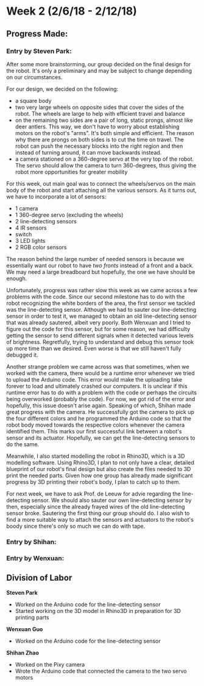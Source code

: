 # Week 2 (2/6/18 - 2/12/18)

## Progress Made:

### Entry by Steven Park:
After some more brainstorming, our group decided on the final design for the robot. It's only a preliminary and may be subject to change depending on our circumstances.

For our design, we decided on the following:
- a square body
- two very large wheels on opposite sides that cover the sides of the robot. The wheels are large to help with efficient travel and balance
- on the remaining two sides are a pair of long, static prongs, almost like deer antlers. This way, we don't have to worry about establishing motors on the robot's "arms". It's both simple and efficient. The reason why there are prongs on both sides is to cut the time on travel. The robot can push the necessary blocks into the right region and then instead of turning around, it can move backwards instead.
- a camera stationed on a 360-degree servo at the very top of the robot. The servo should allow the camera to turn 360-degrees, thus giving the robot more opportunities for greater mobility

For this week, out main goal was to connect the wheels/servos on the main body of the robot and start attaching all the various sensors. 
As it turns out, we have to incorporate a lot of sensors:
- 1 camera
- 1 360-degree servo (excluding the wheels)
- 2 line-detecting sensors
- 4 IR sensors
- switch
- 3 LED lights
- 2 RGB color sensors

The reason behind the large number of needed sensors is because we essentially want our robot to have *two fronts* instead of a front and a back.
We may need a large breadboard but hopefully, the one we have should be enough. 

Unfortunately, progress was rather slow this week as we came across a few problems with the code. Since our second milestone has to do with the robot recognizing the white borders of the area, the first sensor we tackled was the line-detecting sensor.
Although we had to sauter our line-detecting sensor in order to test it, we managed to obtain an old line-detecting sensor that was already sautered, albeit very poorly.
Both Wenxuan and I tried to figure out the code for this sensor, but for some reason, we had difficulty getting the sensor to send different signals when it detected various levels of brightness.
Regretfully, trying to understand and debug this sensor took up more time than we desired. Even worse is that we still haven't fully debugged it.

Another strange problem we came across was that sometimes, when we worked with the camera, there would be a runtime error whenever we tried to upload the Arduino code. This error would make the uploading take forever to load and ultimately crashed our computers.
It is unclear if this runtime error has to do with a problem with the code or perhaps the circuits being overworked (probably the code). For now, we got rid of the error and hopefully, this issue doesn't arise again.
Speaking of which, Shihan made great progress with the camera. He successfully got the camera to pick up the four different colors and he programmed the Arduino code so that the robot body moved towards the respective colors whenever the camera identified them.
This marks our first successful link between a robot's sensor and its actuator. Hopefully, we can get the line-detecting sensors to do the same.

Meanwhile, I also started modelling the robot in Rhino3D, which is a 3D modelling software. Using Rhino3D, I plan to not only have a clear, detailed blueprint of our robot's final design but also create the files needed to 3D print the needed parts.
Given how one group has already made significant progress by 3D printing their robot's body, I plan to catch up to them.

For next week, we have to ask Prof. de Leeuw for advie regarding the line-detecting sensor. We should also sauter our own line-detecting sensor by then, especially since the already frayed wires of the old line-detecting sensor broke. Sautering the first thing our group should do.
I also wish to find a more suitable way to attach the sensors and actuators to the robot's boody since there's only so much we can do with tape.

### Entry by Shihan:


### Entry by Wenxuan:


## Division of Labor
**Steven Park**
- Worked on the Arduino code for the line-detecting sensor
- Started working on the 3D model in Rhino3D in preparation for 3D printing parts

**Wenxuan Guo**
- Worked on the Arduino code for the line-detecting sensor

**Shihan Zhao**
- Worked on the Pixy camera
- Wrote the Arduino code that connected the camera to the two servo motors
